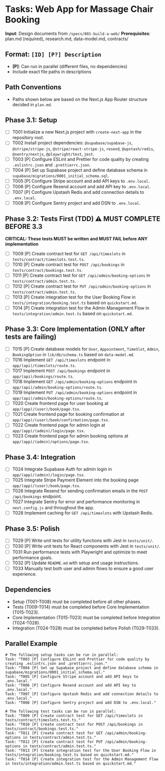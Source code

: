 # Tasks: Web App for Massage Chair Booking

**Input**: Design documents from `/specs/001-build-a-web/`
**Prerequisites**: plan.md (required), research.md, data-model.md, contracts/

## Format: `[ID] [P?] Description`

- **[P]**: Can run in parallel (different files, no dependencies)
- Include exact file paths in descriptions

## Path Conventions

- Paths shown below are based on the Next.js App Router structure decided in `plan.md`.

## Phase 3.1: Setup

- [ ] T001 Initialize a new Next.js project with `create-next-app` in the repository root.
- [ ] T002 Install project dependencies: `@supabase/supabase-js`, `@stripe/stripe-js`, `@stripe/react-stripe-js`, `resend`, `@upstash/redis`, `@sentry/nextjs`, `@playwright/test`, `jest`.
- [ ] T003 [P] Configure ESLint and Prettier for code quality by creating `.eslintrc.json` and `.prettierrc.json`.
- [ ] T004 [P] Set up Supabase project and define database schema in `supabase/migrations/0001_initial_schema.sql`.
- [ ] T005 [P] Configure Stripe account and add API keys to `.env.local`.
- [ ] T006 [P] Configure Resend account and add API key to `.env.local`.
- [ ] T007 [P] Configure Upstash Redis and add connection details to `.env.local`.
- [ ] T008 [P] Configure Sentry project and add DSN to `.env.local`.

## Phase 3.2: Tests First (TDD) ⚠️ MUST COMPLETE BEFORE 3.3

**CRITICAL: These tests MUST be written and MUST FAIL before ANY implementation**

- [ ] T009 [P] Create contract test for `GET /api/timeslots` in `tests/contract/timeslots.test.ts`.
- [ ] T010 [P] Create contract test for `POST /api/bookings` in `tests/contract/bookings.test.ts`.
- [ ] T011 [P] Create contract test for `GET /api/admin/booking-options` in `tests/contract/admin.test.ts`.
- [ ] T012 [P] Create contract test for `PUT /api/admin/booking-options` in `tests/contract/admin.test.ts`.
- [ ] T013 [P] Create integration test for the User Booking Flow in `tests/integration/booking.test.ts` based on `quickstart.md`.
- [ ] T014 [P] Create integration test for the Admin Management Flow in `tests/integration/admin.test.ts` based on `quickstart.md`.

## Phase 3.3: Core Implementation (ONLY after tests are failing)

- [ ] T015 [P] Create database models for `User`, `Appointment`, `TimeSlot`, `Admin`, `BookingOption` in `lib/db/schema.ts` based on `data-model.md`.
- [ ] T016 Implement `GET /api/timeslots` endpoint in `app/(api)/timeslots/route.ts`.
- [ ] T017 Implement `POST /api/bookings` endpoint in `app/(api)/bookings/route.ts`.
- [ ] T018 Implement `GET /api/admin/booking-options` endpoint in `app/(api)/admin/booking-options/route.ts`.
- [ ] T019 Implement `PUT /api/admin/booking-options` endpoint in `app/(api)/admin/booking-options/route.ts`.
- [ ] T020 Create frontend page for user booking at `app/(app)/(user)/book/page.tsx`.
- [ ] T021 Create frontend page for booking confirmation at `app/(app)/(user)/book/confirmation/page.tsx`.
- [ ] T022 Create frontend page for admin login at `app/(app)/(admin)/login/page.tsx`.
- [ ] T023 Create frontend page for admin booking options at `app/(app)/(admin)/options/page.tsx`.

## Phase 3.4: Integration

- [ ] T024 Integrate Supabase Auth for admin login in `app/(app)/(admin)/login/page.tsx`.
- [ ] T025 Integrate Stripe Payment Element into the booking page `app/(app)/(user)/book/page.tsx`.
- [ ] T026 Integrate Resend for sending confirmation emails in the `POST /api/bookings` endpoint.
- [ ] T027 Integrate Sentry for error and performance monitoring in `next.config.js` and throughout the app.
- [ ] T028 Implement caching for `GET /api/timeslots` with Upstash Redis.

## Phase 3.5: Polish

- [ ] T029 [P] Write unit tests for utility functions with Jest in `tests/unit/`.
- [ ] T030 [P] Write unit tests for React components with Jest in `tests/unit/`.
- [ ] T031 Run performance tests with Playwright and optimize to meet performance goals.
- [ ] T032 [P] Update `README.md` with setup and usage instructions.
- [ ] T033 Manually test both user and admin flows to ensure a good user experience.

## Dependencies

- Setup (T001-T008) must be completed before all other phases.
- Tests (T009-T014) must be completed before Core Implementation (T015-T023).
- Core Implementation (T015-T023) must be completed before Integration (T024-T028).
- Integration (T024-T028) must be completed before Polish (T029-T033).

## Parallel Example

```
# The following setup tasks can be run in parallel:
Task: "T003 [P] Configure ESLint and Prettier for code quality by creating .eslintrc.json and .prettierrc.json."
Task: "T004 [P] Set up Supabase project and define database schema in supabase/migrations/0001_initial_schema.sql."
Task: "T005 [P] Configure Stripe account and add API keys to .env.local."
Task: "T006 [P] Configure Resend account and add API key to .env.local."
Task: "T007 [P] Configure Upstash Redis and add connection details to .env.local."
Task: "T008 [P] Configure Sentry project and add DSN to .env.local."

# The following test tasks can be run in parallel:
Task: "T009 [P] Create contract test for GET /api/timeslots in tests/contract/timeslots.test.ts."
Task: "T010 [P] Create contract test for POST /api/bookings in tests/contract/bookings.test.ts."
Task: "T011 [P] Create contract test for GET /api/admin/booking-options in tests/contract/admin.test.ts."
Task: "T012 [P] Create contract test for PUT /api/admin/booking-options in tests/contract/admin.test.ts."
Task: "T013 [P] Create integration test for the User Booking Flow in tests/integration/booking.test.ts based on quickstart.md."
Task: "T014 [P] Create integration test for the Admin Management Flow in tests/integration/admin.test.ts based on quickstart.md."
```
